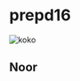 # prepd16

![koko](https://encrypted-tbn3.gstatic.com/images?q=tbn:ANd9GcSGfpQ3m-QWiXgCBJJbrcUFdNdWAhj7rcUqjeNUC6eKcXZDAtWm)

## Noor
